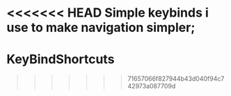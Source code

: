 <<<<<<< HEAD
Simple keybinds i use to make navigation simpler;
=======
# KeyBindShortcuts
>>>>>>> 71657066f827944b43d040f94c742973a087709d
